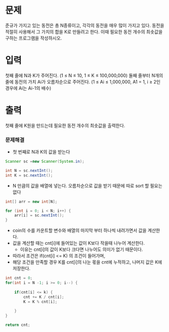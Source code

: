 # 문제
준규가 가지고 있는 동전은 총 N종류이고, 각각의 동전을 매우 많이 가지고 있다.
동전을 적절히 사용해서 그 가치의 합을 K로 만들려고 한다. 이때 필요한 동전 개수의 최솟값을 구하는 프로그램을 작성하시오.

# 입력
첫째 줄에 N과 K가 주어진다. (1 ≤ N ≤ 10, 1 ≤ K ≤ 100,000,000)
둘째 줄부터 N개의 줄에 동전의 가치 Ai가 오름차순으로 주어진다. (1 ≤ Ai ≤ 1,000,000, A1 = 1, i ≥ 2인 경우에 Ai는 Ai-1의 배수)

# 출력
첫째 줄에 K원을 만드는데 필요한 동전 개수의 최솟값을 출력한다.


### 문제해결
- 첫 번쨰로 N과 K의 값을 받는다
```java
Scanner sc =new Scanner(System.in);

int N = sc.nextInt();
int K = sc.nextInt();
```
- N 만큼의 값을 배열에 넣는다. 오름차순으로 값을 받기 때문에 따로 sort 할 필요는 없다
```java
int[] arr = new int[N];

for (int i = 0; i < N; i++) {
    arr[i] = sc.nextInt();
}
```
- coin의 수를 카운트할 변수와 배열의 마지막 부터 하나씩 내려가면서 값을 계산한다.
- 값을 계산할 때는 cnt[i]에 들어있는 값이 K보다 작을때 나누어 계산한다.
  - 이유는 cnt[i]의 값이 K보다 크다면 나누어도 의미가 없기 때문이다.
- 따라서 조건은 if(cnt[i] <= K) 의 조건이 들어가며,
- 해당 조건을 만족할 경우 K를 cnt[i]의 나눈 몫을 cnt에 누적하고, 나머지 값은 K에 저장한다.
```java
int cnt = 0;
for(int i = N -1; i >= 0; i--) {
    
    if(cnt[i] <= k) {
        cnt += K / cnt[i];
        K = K % cnt[i];
        
    }
}

return cnt;
```